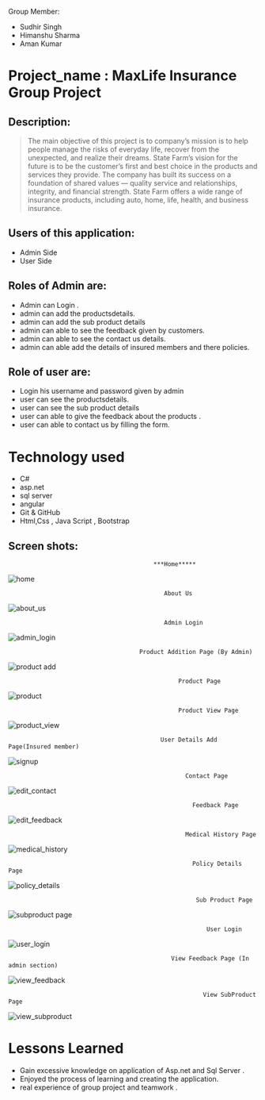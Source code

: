 
  Group Member:

- Sudhir Singh
- Himanshu Sharma
- Aman Kumar

# Project_name : MaxLife Insurance Group Project
## Description:

> The main objective of this project is to company’s mission is to help people manage the risks of everyday life, recover from the unexpected, and realize their dreams. State Farm’s vision for the future is to be the customer’s first and best choice in the products and services they provide. The company has built its success on a foundation of shared values — quality service and relationships, integrity, and financial strength. State Farm offers a wide range of insurance products, including auto, home, life, health, and business insurance.
>
## Users of this application:
- Admin Side
- User Side

## Roles of Admin are:
- Admin can Login .
- admin can add the productsdetails.
- admin can add the sub product details
- admin can able to see the feedback given by customers.
- admin can able to see the contact us details.
- admin can able add the details of insured members and there policies.


## Role of user are:
- Login his username and password given by admin
- user can see the productsdetails.
- user can see the sub product details
- user can able to give the feedback about the products .
- user can able to contact us by filling the form.

# Technology used 
- C#
- asp.net
- sql server
- angular
- Git & GitHub
- Html,Css , Java Script , Bootstrap

## Screen shots:

                                           
                                             ***Home*****
                                   
![home](https://github.com/himanshu80580/Life_insurance_project/assets/139478787/4474e3be-41fb-4a4a-a2e3-6262e8449944)



                                                About Us
                                                
![about_us](https://github.com/himanshu80580/Life_insurance_project/assets/139478787/4315e341-e578-4209-a24c-5b2dedc083b9)



                                                Admin Login
                                                
![admin_login](https://github.com/himanshu80580/Life_insurance_project/assets/139478787/9e880ac4-4d92-475f-b55e-f3b75dff77bb)



                                         Product Addition Page (By Admin)
                                         
![product add](https://github.com/himanshu80580/Life_insurance_project/assets/139478787/646be2b3-4106-4f7f-9207-d6aa0887dc8f)



                                                    Product Page
                                                    
![product](https://github.com/himanshu80580/Life_insurance_project/assets/139478787/6208deaa-6508-4912-8d41-543dd353996a)



                                                    Product View Page 
                                                    
![product_view](https://github.com/himanshu80580/Life_insurance_project/assets/139478787/4c52f67b-a2d2-4cab-9b8c-7be62efdb4f1)



                                               User Details Add Page(Insured member)
                                               
![signup](https://github.com/himanshu80580/Life_insurance_project/assets/139478787/67a90d96-a3c5-41aa-9f27-41aaef22b09a)



                                                      Contact Page
                                                      
![edit_contact](https://github.com/himanshu80580/Life_insurance_project/assets/139478787/4eb4582c-1972-4823-9725-1ec00839d5ce)



                                                        Feedback Page
                                                        
![edit_feedback](https://github.com/himanshu80580/Life_insurance_project/assets/139478787/aa8589c8-d9d2-4f31-b2ec-796426626d34)



                                                      Medical History Page
                                                      
![medical_history](https://github.com/himanshu80580/Life_insurance_project/assets/139478787/79cf6714-dc96-41e3-8732-4519b57e990a)



                                                        Policy Details Page
                                                        
![policy_details](https://github.com/himanshu80580/Life_insurance_project/assets/139478787/76591bf0-6784-4a4f-926c-51a22a020d4b)



                                                         Sub Product Page 
                                                         
![subproduct page](https://github.com/himanshu80580/Life_insurance_project/assets/139478787/b540a17d-5188-483e-bfb8-1be244d8d063)



                                                            User Login
                                                            
![user_login](https://github.com/himanshu80580/Life_insurance_project/assets/139478787/9c8a99e9-09fd-4249-9bb1-5d0b4b468bce)



                                                  View Feedback Page (In admin section)
                                                  
![view_feedback](https://github.com/himanshu80580/Life_insurance_project/assets/139478787/4c083cc6-de7c-46d1-93ff-a79b2950c985)



                                                           View SubProduct Page
                                                           
![view_subproduct](https://github.com/himanshu80580/Life_insurance_project/assets/139478787/b58d0f16-37b0-43c5-b9bd-9c4231002586)




# Lessons Learned

- Gain excessive knowledge on application of Asp.net and Sql Server .
- Enjoyed the process of learning and creating the application.
- real experience of group project and teamwork .
